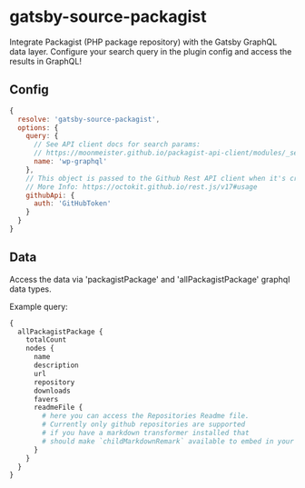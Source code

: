 # gatsby-source-packagist

Integrate Packagist (PHP package repository) with the Gatsby GraphQL data layer. Configure your search query in the plugin config and access the results in GraphQL!

## Config

```js
{
  resolve: 'gatsby-source-packagist',
  options: {
    query: {
      // See API client docs for search params:
      // https://moonmeister.github.io/packagist-api-client/modules/_search_.html#search
      name: 'wp-graphql'
    },
    // This object is passed to the Github Rest API client when it's created.
    // More Info: https://octokit.github.io/rest.js/v17#usage
    githubApi: {
      auth: 'GitHubToken'
    }
  }
}
```

## Data

Access the data via 'packagistPackage' and 'allPackagistPackage' graphql data types.

Example query:

```graphql
{
  allPackagistPackage {
    totalCount
    nodes {
      name
      description
      url
      repository
      downloads
      favers
      readmeFile {
        # here you can access the Repositories Readme file.
        # Currently only github repositories are supported
        # if you have a markdown transformer installed that
        # should make `childMarkdownRemark` available to embed in your site.
      }
    }
  }
}

```
